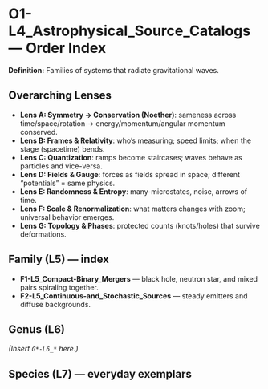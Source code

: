 # O1-L4_Astrophysical_Source_Catalogs — Order Index
**Definition:** Families of systems that radiate gravitational waves.

## Overarching Lenses

- **Lens A: Symmetry -> Conservation (Noether)**: sameness across time/space/rotation → energy/momentum/angular momentum conserved.
- **Lens B: Frames & Relativity**: who’s measuring; speed limits; when the stage (spacetime) bends.
- **Lens C: Quantization**: ramps become staircases; waves behave as particles and vice-versa.
- **Lens D: Fields & Gauge**: forces as fields spread in space; different “potentials” = same physics.
- **Lens E: Randomness & Entropy**: many-microstates, noise, arrows of time.
- **Lens F: Scale & Renormalization**: what matters changes with zoom; universal behavior emerges.
- **Lens G: Topology & Phases**: protected counts (knots/holes) that survive deformations.

## Family (L5) — index
- **F1-L5_Compact-Binary_Mergers** — black hole, neutron star, and mixed pairs spiraling together.
- **F2-L5_Continuous-and_Stochastic_Sources** — steady emitters and diffuse backgrounds.

## Genus (L6)
_(Insert `G*-L6_*` here.)_

## Species (L7) — everyday exemplars
